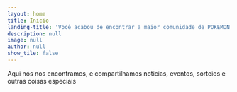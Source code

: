 ```yaml
---
layout: home
title: Inicio
landing-title: 'Você acabou de encontrar a maior comunidade de POKEMON GO do Brasil'
description: null
image: null
author: null
show_tile: false
---
```


Aqui nós nos encontramos, e compartilhamos noticias, eventos, sorteios e outras coisas especiais